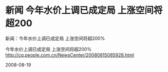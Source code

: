 # 新闻 今年水价上调已成定局 上涨空间将超200

新闻：今年水价上调已成定局 上涨空间将超200%

今年水价上调已成定局 上涨空间将超200%
http://cq.people.com.cn/NewsCenter/20080815085928.html


2008-08-19